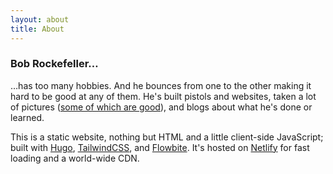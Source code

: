 ```yaml
---
layout: about
title: About
---
```


### Bob Rockefeller…

…has too many hobbies. And he bounces from one to the other making it hard to be good at any of them. He's built pistols and websites, taken a lot of pictures ([some of which are good](https://photos.bobrockefeller.com)), and blogs about what he's done or learned.

This is a static website, nothing but HTML and a little client-side JavaScript; built with [Hugo](https://gohugo.io/), [TailwindCSS](https://tailwindcss.com/), and [Flowbite](https://flowbite.com/). It's hosted on [Netlify](https://www.netlify.com/) for fast loading and a world-wide CDN.
